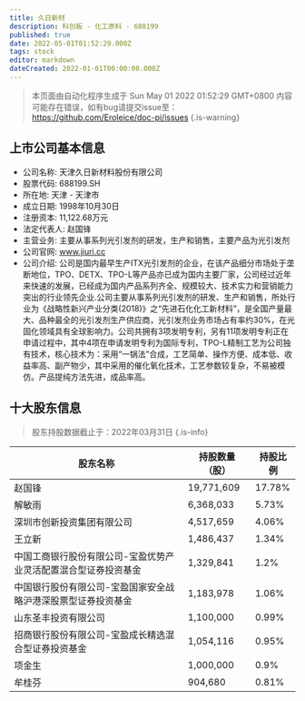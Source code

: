 ```yaml
---
title: 久日新材
description: 科创板 - 化工原料 - 688199
published: true
date: 2022-05-01T01:52:29.000Z
tags: stock
editor: markdown
dateCreated: 2022-01-01T00:00:00.000Z
---
```


> 本页面由自动化程序生成于 Sun May 01 2022 01:52:29 GMT+0800
> 内容可能存在错误，如有bug请提交issue至：https://github.com/Eroleice/doc-pi/issues
{.is-warning}

## 上市公司基本信息
- 公司名称: 天津久日新材料股份有限公司
- 股票代码: 688199.SH
- 所在地: 天津 - 天津市
- 成立日期: 1998年10月30日
- 注册资本: 11,122.68万元
- 法定代表人: 赵国锋
- 主营业务: 主要从事系列光引发剂的研发，生产和销售，主要产品为光引发剂
- 公司官网: www.jiuri.cc
- 公司介绍: 公司是国内最早生产ITX光引发剂的企业，在该产品细分市场处于垄断地位，TPO、DETX、TPO-L等产品亦已成为国内主要厂家，公司经过近年来快速的发展，已经成为国内产品系列齐全、规模较大、技术实力和营销能力突出的行业领先企业.公司主要从事系列光引发剂的研发、生产和销售，所处行业为《战略性新兴产业分类(2018)》之“先进石化化工新材料”，是全国产量最大、品种最全的光引发剂生产供应商，光引发剂业务市场占有率约30%，在光固化领域具有全球影响力。公司共拥有3项发明专利，另有11项发明专利正在申请过程中，其中4项在申请发明专利为国际专利，TPO-L精制工艺为公司独有技术，核心技术为：采用“一锅法”合成，工艺简单、操作方便、成本低、收益率高、副产物少，其中采用的催化氧化技术，工艺参数较复杂，不易被模仿。产品提纯方法先进，成品率高。


## 十大股东信息
> 股东持股数据截止于：2022年03月31日
{.is-info}

| 股东名称 | 持股数量（股） | 持股比例 |
| --- | --- | --- |
| 赵国锋 | 19,771,609 | 17.78% |
| 解敏雨 | 6,368,033 | 5.73% |
| 深圳市创新投资集团有限公司 | 4,517,659 | 4.06% |
| 王立新 | 1,486,437 | 1.34% |
| 中国工商银行股份有限公司-宝盈优势产业灵活配置混合型证券投资基金 | 1,329,841 | 1.2% |
| 中国银行股份有限公司-宝盈国家安全战略沪港深股票型证券投资基金 | 1,183,978 | 1.06% |
| 山东圣丰投资有限公司 | 1,100,000 | 0.99% |
| 招商银行股份有限公司-宝盈成长精选混合型证券投资基金 | 1,054,116 | 0.95% |
| 项金生 | 1,000,000 | 0.9% |
| 牟桂芬 | 904,680 | 0.81% |




